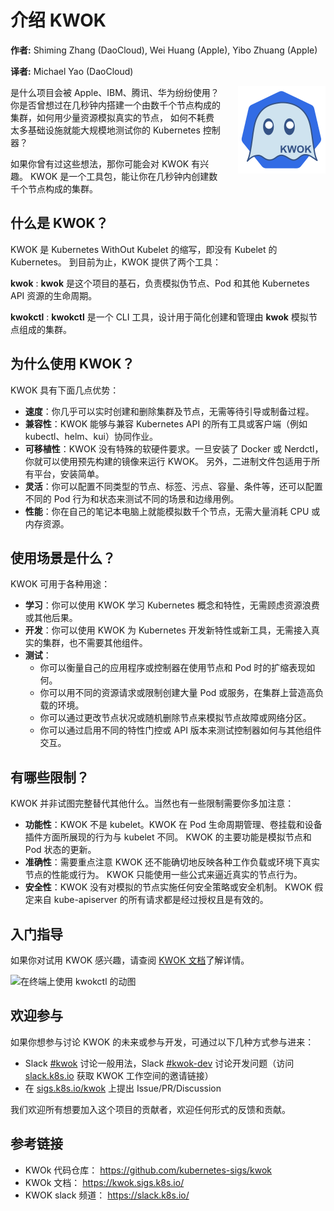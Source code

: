 
# 介绍 KWOK

**作者:** Shiming Zhang (DaoCloud), Wei Huang (Apple), Yibo Zhuang (Apple)

**译者:** Michael Yao (DaoCloud)

<img style="float: right; display: inline-block; margin-left: 2em; max-width: 15em;" src="/blogs/images/kwok.svg" alt="KWOK logo" />

是什么项目会被 Apple、IBM、腾讯、华为纷纷使用？
你是否曾想过在几秒钟内搭建一个由数千个节点构成的集群，如何用少量资源模拟真实的节点，
如何不耗费太多基础设施就能大规模地测试你的 Kubernetes 控制器？

如果你曾有过这些想法，那你可能会对 KWOK 有兴趣。
KWOK 是一个工具包，能让你在几秒钟内创建数千个节点构成的集群。

## 什么是 KWOK？

KWOK 是 Kubernetes WithOut Kubelet 的缩写，即没有 Kubelet 的 Kubernetes。
到目前为止，KWOK 提供了两个工具：

__kwok__
: __kwok__ 是这个项目的基石，负责模拟伪节点、Pod 和其他 Kubernetes API 资源的生命周期。

__kwokctl__
: __kwokctl__ 是一个 CLI 工具，设计用于简化创建和管理由 __kwok__ 模拟节点组成的集群。

## 为什么使用 KWOK？

KWOK 具有下面几点优势：

- **速度**：你几乎可以实时创建和删除集群及节点，无需等待引导或制备过程。
- **兼容性**：KWOK 能够与兼容 Kubernetes API 的所有工具或客户端（例如 kubectl、helm、kui）协同作业。
- **可移植性**：KWOK 没有特殊的软硬件要求。一旦安装了 Docker 或 Nerdctl，你就可以使用预先构建的镜像来运行 KWOK。
  另外，二进制文件包适用于所有平台，安装简单。
- **灵活**：你可以配置不同类型的节点、标签、污点、容量、条件等，还可以配置不同的 Pod 行为和状态来测试不同的场景和边缘用例。
- **性能**：你在自己的笔记本电脑上就能模拟数千个节点，无需大量消耗 CPU 或内存资源。

## 使用场景是什么？

KWOK 可用于各种用途：

- **学习**：你可以使用 KWOK 学习 Kubernetes 概念和特性，无需顾虑资源浪费或其他后果。
- **开发**：你可以使用 KWOK 为 Kubernetes 开发新特性或新工具，无需接入真实的集群，也不需要其他组件。
- **测试**：
    - 你可以衡量自己的应用程序或控制器在使用节点和 Pod 时的扩缩表现如何。
    - 你可以用不同的资源请求或限制创建大量 Pod 或服务，在集群上营造高负载的环境。
    - 你可以通过更改节点状况或随机删除节点来模拟节点故障或网络分区。
    - 你可以通过启用不同的特性门控或 API 版本来测试控制器如何与其他组件交互。

## 有哪些限制？

KWOK 并非试图完整替代其他什么。当然也有一些限制需要你多加注意：

- **功能性**：KWOK 不是 kubelet。KWOK 在 Pod 生命周期管理、卷挂载和设备插件方面所展现的行为与 kubelet 不同。
  KWOK 的主要功能是模拟节点和 Pod 状态的更新。
- **准确性**：需要重点注意 KWOK 还不能确切地反映各种工作负载或环境下真实节点的性能或行为。
  KWOK 只能使用一些公式来逼近真实的节点行为。
- **安全性**：KWOK 没有对模拟的节点实施任何安全策略或安全机制。
  KWOK 假定来自 kube-apiserver 的所有请求都是经过授权且是有效的。

## 入门指导

如果你对试用 KWOK 感兴趣，请查阅 [KWOK 文档](https://kwok.sigs.k8s.io/)了解详情。

![在终端上使用 kwokctl 的动图](https://docs.daocloud.io/daocloud-docs-images/docs/blogs/images/manage-clusters.svg)

## 欢迎参与

如果你想参与讨论 KWOK 的未来或参与开发，可通过以下几种方式参与进来：

- Slack [#kwok] 讨论一般用法，Slack [#kwok-dev] 讨论开发问题（访问 [slack.k8s.io] 获取 KWOK 工作空间的邀请链接）
- 在 [sigs.k8s.io/kwok] 上提出 Issue/PR/Discussion

我们欢迎所有想要加入这个项目的贡献者，欢迎任何形式的反馈和贡献。

## 参考链接

- KWOk 代码仓库： <https://github.com/kubernetes-sigs/kwok>
- KWOk 文档： <https://kwok.sigs.k8s.io/>
- KWOK slack 频道： <https://slack.k8s.io/>

[sigs.k8s.io/kwok]: https://sigs.k8s.io/kwok/
[#kwok]: https://kubernetes.slack.com/messages/kwok/
[#kwok-dev]: https://kubernetes.slack.com/messages/kwok-dev/
[slack.k8s.io]: https://slack.k8s.io/
